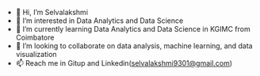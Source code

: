 - 👋 Hi, I’m Selvalakshmi
- 👀 I’m interested in Data Analytics and Data Science
- 🌱 I’m currently learning Data Analytics and Data Science in KGIMC from Coimbatore
- 💞️ I’m looking to collaborate on  data analysis, machine learning, and data visualization
- 📫 Reach me in Gitup and Linkedin(selvalakshmi9301@gmail.com)
